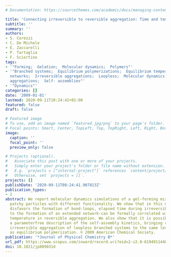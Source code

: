 ```yaml
---
# Documentation: https://sourcethemes.com/academic/docs/managing-content/

title: 'Connecting irreversible to reversible aggregation: Time and temperature'
subtitle: ''
summary: ''
authors:
- S. Corezzi
- C. De Michele
- E. Zaccarelli
- P. Tartaglia
- F. Sciortino
tags:
- '"Forming;  Gelation;  Molecular dynamics;  Polymers"'
- '"Branched systems;  Equilibrium polymerizations;  Equilibrium temperatures;  Extended
  networks;  Irreversible aggregations;  Loopless;  Molecular dynamics simulations;  Reversible
  aggregations;  Self- assemblies"'
- '"Dynamics"'
categories: []
date: '2009-01-01'
lastmod: 2020-09-11T10:24:42+02:00
featured: false
draft: false

# Featured image
# To use, add an image named `featured.jpg/png` to your page's folder.
# Focal points: Smart, Center, TopLeft, Top, TopRight, Left, Right, BottomLeft, Bottom, BottomRight.
image:
  caption: ''
  focal_point: ''
  preview_only: false

# Projects (optional).
#   Associate this post with one or more of your projects.
#   Simply enter your project's folder or file name without extension.
#   E.g. `projects = ["internal-project"]` references `content/project/deep-learning/index.md`.
#   Otherwise, set `projects = []`.
projects: []
publishDate: '2020-09-11T08:24:41.907813Z'
publication_types:
- 2
abstract: We report molecular dynamics simulations of a gel-forming mixture of ellipsoidal
  patchy particles with different functionality. We show that in this model, which
  disfavors the formation of bond-loops, elapsed time during irreversible aggregation-leading
  to the formation of an extended network-can be formally correlated with equilibrium
  temperature in reversible aggregation. We also show that it is possible to develop
  a parameterfree description of the self-assembly kinetics, bringing reversible and
  irreversible aggregation of loopless branched systems to the same level of understanding
  as equilibrium polymerization. © 2009 American Chemical Society.
publication: '*Journal of Physical Chemistry B*'
url_pdf: https://www.scopus.com/inward/record.uri?eid=2-s2.0-61949114466&doi=10.1021%2fjp809031d&partnerID=40&md5=8c15e475f35122fc768f38bad9d26afb
doi: 10.1021/jp809031d
---
```


